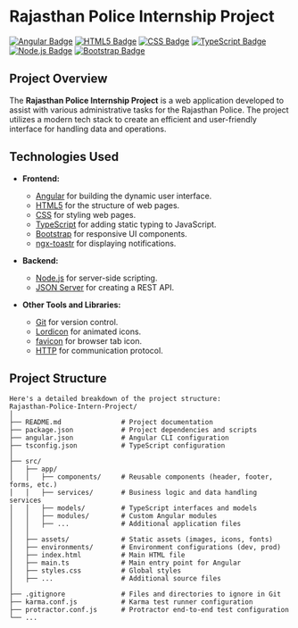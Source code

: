 # Rajasthan Police Internship Project

[![Angular Badge](https://img.shields.io/badge/Angular-14.2.8-red?logo=angular)](https://angular.io/)
[![HTML5 Badge](https://img.shields.io/badge/HTML5-latest-orange?logo=html5)](https://www.w3.org/html/)
[![CSS Badge](https://img.shields.io/badge/CSS-latest-blue?logo=css3)](https://www.w3.org/Style/CSS/Overview.en.html)
[![TypeScript Badge](https://img.shields.io/badge/TypeScript-latest-blue?logo=typescript)](https://www.typescriptlang.org/)
[![Node.js Badge](https://img.shields.io/badge/Node.js-latest-green?logo=node.js)](https://nodejs.org/)
[![Bootstrap Badge](https://img.shields.io/badge/Bootstrap-5.0-purple?logo=bootstrap)](https://getbootstrap.com/docs/5.0/)

## Project Overview

The **Rajasthan Police Internship Project** is a web application developed to assist with various administrative tasks for the Rajasthan Police. The project utilizes a modern tech stack to create an efficient and user-friendly interface for handling data and operations.

## Technologies Used

- **Frontend:**
  - [Angular](https://angular.io/) for building the dynamic user interface.
  - [HTML5](https://www.w3.org/html/) for the structure of web pages.
  - [CSS](https://www.w3.org/Style/CSS/Overview.en.html) for styling web pages.
  - [TypeScript](https://www.typescriptlang.org/) for adding static typing to JavaScript.
  - [Bootstrap](https://getbootstrap.com/docs/5.0/) for responsive UI components.
  - [ngx-toastr](https://www.npmjs.com/package/ngx-toastr) for displaying notifications.

- **Backend:**
  - [Node.js](https://nodejs.org/) for server-side scripting.
  - [JSON Server](https://www.npmjs.com/package/json-server) for creating a REST API.

- **Other Tools and Libraries:**
  - [Git](https://git-scm.com/) for version control.
  - [Lordicon](https://lordicon.com/) for animated icons.
  - [favicon](https://favicon.io/) for browser tab icon.
  - [HTTP](https://developer.mozilla.org/en-US/docs/Web/HTTP) for communication protocol.

## Project Structure
```
Here's a detailed breakdown of the project structure:
Rajasthan-Police-Intern-Project/
│
├── README.md               # Project documentation
├── package.json            # Project dependencies and scripts
├── angular.json            # Angular CLI configuration
├── tsconfig.json           # TypeScript configuration
│
├── src/
│   ├── app/
│   │   ├── components/     # Reusable components (header, footer, forms, etc.)
│   │   ├── services/       # Business logic and data handling services
│   │   ├── models/         # TypeScript interfaces and models
│   │   ├── modules/        # Custom Angular modules
│   │   ├── ...             # Additional application files
│   │
│   ├── assets/             # Static assets (images, icons, fonts)
│   ├── environments/       # Environment configurations (dev, prod)
│   ├── index.html          # Main HTML file
│   ├── main.ts             # Main entry point for Angular
│   ├── styles.css          # Global styles
│   ├── ...                 # Additional source files
│
├── .gitignore              # Files and directories to ignore in Git
├── karma.conf.js           # Karma test runner configuration
├── protractor.conf.js      # Protractor end-to-end test configuration
└── ...

```

